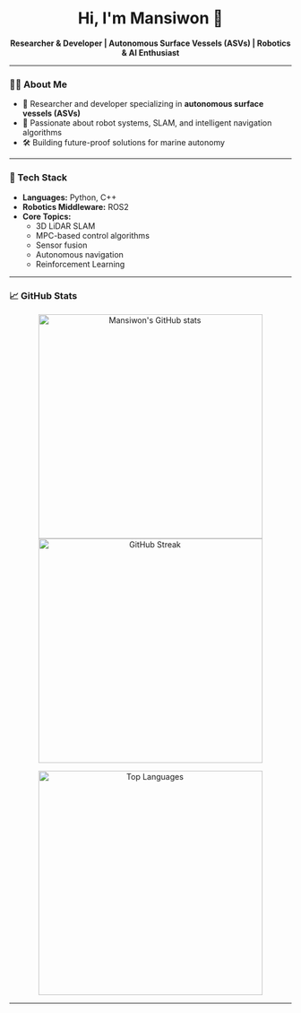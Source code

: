 <!-- Hi there 👋 -->
<h1 align="center">Hi, I'm Mansiwon 👋</h1>
<p align="center">
  <b>Researcher & Developer | Autonomous Surface Vessels (ASVs) | Robotics & AI Enthusiast</b>
</p>

---

### 👨‍💻 About Me

- 🔬 Researcher and developer specializing in **autonomous surface vessels (ASVs)**
- 🤖 Passionate about robot systems, SLAM, and intelligent navigation algorithms
- 🛠️ Building future-proof solutions for marine autonomy

---

### 🚀 Tech Stack

- **Languages:** Python, C++
- **Robotics Middleware:** ROS2
- **Core Topics:**  
  - 3D LiDAR SLAM  
  - MPC-based control algorithms  
  - Sensor fusion  
  - Autonomous navigation  
  - Reinforcement Learning  

---

### 📈 GitHub Stats

<p align="center">
  <img src="https://github-readme-stats.vercel.app/api?username=lidarmansiwon&show_icons=true&hide_title=true&hide_rank=true&count_private=true&hide=prs&include_all_commits=true" alt="Mansiwon's GitHub stats" width="400"><br>
  <img src="https://github-readme-streak-stats.herokuapp.com/?user=lidarmansiwon" alt="GitHub Streak" width="400"><br>
</p>

<p align="center">
  <img src="https://github-readme-stats.vercel.app/api/top-langs/?username=lidarmansiwon&layout=compact&langs_count=6&hide=html,css&theme=default" alt="Top Languages" width="400">
</p>

---

<!--
**lidarmansiwon/lidarmansiwon** is a ✨ special ✨ repository because its `README.md` will appear on your GitHub profile.
-->

